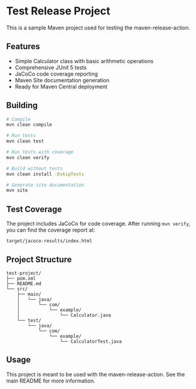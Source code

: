 # Test Release Project

This is a sample Maven project used for testing the maven-release-action.

## Features

* Simple Calculator class with basic arithmetic operations
* Comprehensive JUnit 5 tests
* JaCoCo code coverage reporting
* Maven Site documentation generation
* Ready for Maven Central deployment

## Building

```bash
# Compile
mvn clean compile

# Run tests
mvn clean test

# Run tests with coverage
mvn clean verify

# Build without tests
mvn clean install -DskipTests

# Generate site documentation
mvn site
```

## Test Coverage

The project includes JaCoCo for code coverage. After running `mvn verify`, you can find the coverage report at:

```
target/jacoco-results/index.html
```

## Project Structure

```
test-project/
├── pom.xml
├── README.md
└── src/
    ├── main/
    │   └── java/
    │       └── com/
    │           └── example/
    │               └── Calculator.java
    └── test/
        └── java/
            └── com/
                └── example/
                    └── CalculatorTest.java
```

## Usage

This project is meant to be used with the maven-release-action. See the main README for more information.

